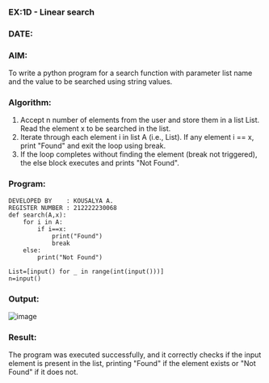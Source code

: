 ### EX:1D - Linear search
### DATE:
### AIM:
To write a python program for a search function with parameter list name and the value to be searched using string values.

### Algorithm:
1. Accept n number of elements from the user and store them in a list List. Read the element x to be searched in the list.
2. Iterate through each element i in list A (i.e., List). If any element i == x, print "Found" and exit the loop using break.
3. If the loop completes without finding the element (break not triggered), the else block executes and prints "Not Found".

### Program:
```
DEVELOPED BY    : KOUSALYA A.
REGISTER NUMBER : 212222230068
def search(A,x):
    for i in A:
        if i==x:
            print("Found")
            break
    else:
        print("Not Found")
        
List=[input() for _ in range(int(input()))]
n=input()
```
### Output:
![image](https://github.com/user-attachments/assets/5852db30-cf0c-46fa-a7fc-6bcd1b366a5a)

### Result:
The program was executed successfully, and it correctly checks if the input element is present in the list, printing "Found" if the element exists or "Not Found" if it does not.
